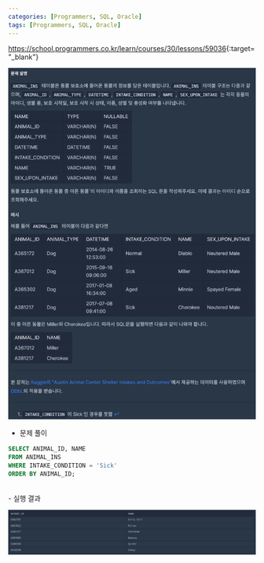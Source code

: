 ```yaml
---
categories: [Programmers, SQL, Oracle]
tags: [Programmers, SQL, Oracle] 
---
```


<https://school.programmers.co.kr/learn/courses/30/lessons/59036>{:target="_blank"}

![문제](/assets/img/programmers/sql/oracle/%EC%95%84%ED%94%88_%EB%8F%99%EB%AC%BC_%EC%B0%BE%EA%B8%B0(1).png)

- 문제 풀이

```sql
SELECT ANIMAL_ID, NAME
FROM ANIMAL_INS
WHERE INTAKE_CONDITION = 'Sick'
ORDER BY ANIMAL_ID;
```

<br>
- 실행 결과

![실행 결과](/assets/img/programmers/sql/oracle/%EC%95%84%ED%94%88_%EB%8F%99%EB%AC%BC_%EC%B0%BE%EA%B8%B0(2).png)